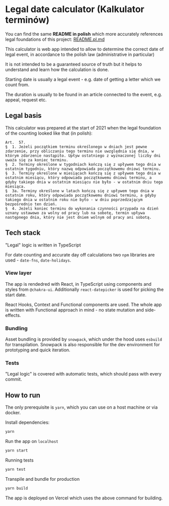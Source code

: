 # Legal date calculator (Kalkulator terminów)

You can find the same **README in polish** which more accurately references legal foundations of this project: <a href="./README.pl.md">README.pl.md</a>

This calculator is web app intended to allow to determine the correct date of legal event, in accordance to the polish law (administrative in particular)

It is not intended to be a guaranteed source of truth but it helps to understand and learn how the calculation is done.

Starting date is usually a legal event - e.g. date of getting a letter which we count from.

The duration is usually to be found in an article connected to the event, e.g. appeal, request etc.

## Legal basis

This calculator was prepared at the start of 2021 when the legal foundation of the counting looked like that (in polish):

```
Art.  57.
§  1. Jeżeli początkiem terminu określonego w dniach jest pewne zdarzenie, przy obliczaniu tego terminu nie uwzględnia się dnia, w którym zdarzenie nastąpiło. Upływ ostatniego z wyznaczonej liczby dni uważa się za koniec terminu.
§  2. Terminy określone w tygodniach kończą się z upływem tego dnia w ostatnim tygodniu, który nazwą odpowiada początkowemu dniowi terminu.
§  3. Terminy określone w miesiącach kończą się z upływem tego dnia w ostatnim miesiącu, który odpowiada początkowemu dniowi terminu, a gdyby takiego dnia w ostatnim miesiącu nie było - w ostatnim dniu tego miesiąca.
§  3a. Terminy określone w latach kończą się z upływem tego dnia w ostatnim roku, który odpowiada początkowemu dniowi terminu, a gdyby takiego dnia w ostatnim roku nie było - w dniu poprzedzającym bezpośrednio ten dzień.
§  4. Jeżeli koniec terminu do wykonania czynności przypada na dzień uznany ustawowo za wolny od pracy lub na sobotę, termin upływa następnego dnia, który nie jest dniem wolnym od pracy ani sobotą.
```

## Tech stack

"Legal" logic is written in TypeScript

For date counting and accurate day off calculations two `npm` libraries are used - `date-fns`, `date-holidays`.

### View layer

The app is rendedred with React, in TypeScript using components and styles from `@chakra-ui`. Additionally `react-datepicker` is used for picking the start date.

React Hooks, Context and Functional components are used. The whole app is written with Functional approach in mind - no state mutation and side-effects.

### Bundling

Asset bundling is provided by `snowpack`, which under the hood uses `esbuild` for transpilation. Snowpack is also responsible for the dev environment for prototyping and quick iteration.

### Tests

"Legal logic" is covered with automatic tests, which should pass with every commit.

## How to run

The only prerequisite is `yarn`, which you can use on a host machine or via docker.

Install dependencies:

```sh
yarn
```

Run the app on `localhost`

```sh
yarn start
```

Running tests

```sh
yarn test
```

Transpile and bundle for production

```sh
yarn build
```

The app is deployed on Vercel which uses the above command for building.
